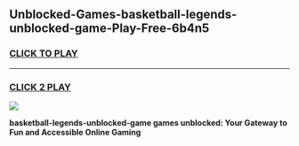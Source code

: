 
## Unblocked-Games-basketball-legends-unblocked-game-Play-Free-6b4n5
<h3>
<a href="https://premium76.site?title=basketball-legends-unblocked-game&ref=23A">CLICK TO PLAY</a></h3>
<hr>

<h3>
<a href="https://premium76.site?title=basketball-legends-unblocked-game&ref=23A">CLICK 2 PLAY</a>
  
</h3>

<a href="https://premium76.site?title=basketball-legends-unblocked-game&ref=23A"><img src="https://clearcache.store/games.png"></a>


**basketball-legends-unblocked-game games unblocked: Your Gateway to Fun and Accessible Online Gaming**
